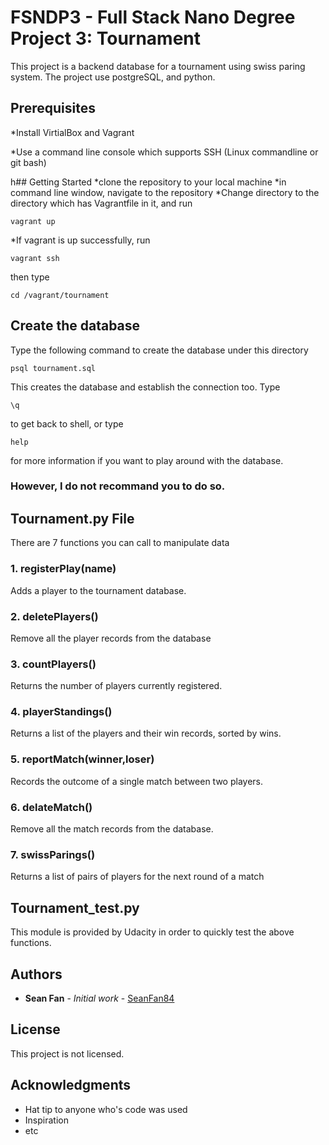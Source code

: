 # FSNDP3 - Full Stack Nano Degree Project 3: Tournament

This project is a backend database for a tournament using swiss paring system.
The project use postgreSQL, and python.

## Prerequisites
*Install VirtialBox and Vagrant

*Use a command line console which supports SSH (Linux commandline or git bash)

h## Getting Started
*clone the repository to your local machine
*in command line window, navigate to the repository
*Change directory to the directory which has Vagrantfile in it, and run
```
vagrant up
```
*If vagrant is up successfully, run
```
vagrant ssh
```
then type
```
cd /vagrant/tournament
```

## Create the database
Type the following command to create the database under this directory
```
psql tournament.sql
```
This creates the database and establish the connection too. Type
```
\q
```
to get back to shell, or type 
```
help
```
for more information if you want to play around with the database.

### However, I do not recommand you to do so.


## Tournament.py File
There are 7 functions you can call to manipulate data
### 1. registerPlay(name)
Adds a player to the tournament database.
### 2. deletePlayers()
Remove all the player records from the database
### 3. countPlayers()
Returns the number of players currently registered.
### 4. playerStandings()
Returns a list of the players and their win records, sorted by wins.
### 5. reportMatch(winner,loser)
Records the outcome of a single match between two players.
### 6. delateMatch()
Remove all the match records from the database.
### 7. swissParings()
Returns a list of pairs of players for the next round of a match

## Tournament_test.py
This module is provided by Udacity in order to quickly test the above functions.

## Authors

* **Sean Fan** - *Initial work* - [SeanFan84](https://github.com/seanfan84)

## License

This project is not licensed.

## Acknowledgments

* Hat tip to anyone who's code was used
* Inspiration
* etc
